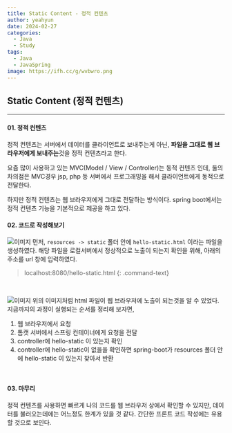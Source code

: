 ```yaml
---
title: Static Content - 정적 컨텐츠
author: yeahyun
date: 2024-02-27
categories:
  - Java
  - Study
tags:
  - Java
  - JavaSpring
image: https://ifh.cc/g/wvbwro.png
---
```

## Static Content (정적 컨텐츠)
---
#### 01. 정적 컨텐츠

정적 컨텐츠는 서버에서 데이터를 클라이언트로 보내주는게 아닌, **파일을 그대로 웹 브라우저에게 보내주는**것을 정적 컨텐츠라고 한다.

요즘 많이 사용하고 있는 MVC(Model / View / Controller)는 동적 컨텐츠 인데, 둘의 차의점은
MVC경우 jsp, php 등 서버에서 프로그래밍을 해서 클라이언트에게 동적으로 전달한다.

하지만 정적 컨텐츠는 웹 브라우저에게 그대로 전달하는 방식이다.
spring boot에서는 정적 컨텐츠 기능을 기본적으로 제공을 하고 있다.


#### 02. 코드로 작성해보기
![이미지](https://ifh.cc/g/n9Cvv9.png)
먼저, `resources -> static` 폴더 안에 `hello-static.html` 이라는 파일을 생성하였다.
해당 파일을 로컬서버에서 정상적으로 노출이 되는지 확인을 위해, 아래의 주소를 url 창에 입력하였다.

>localhost:8080/hello-static.html
{: .command-text}

<br>

![이미지](https://ifh.cc/g/CpP7sk.png)
위의 이미지처럼 html 파일이 웹 브라우저에 노출이 되는것을 알 수 있었다. 지금까지의 과정이 실행되는 순서를 정리해 보자면,

1) 웹 브라우저에서 요청
2) 톰캣 서버에서 스프링 컨테이너에게 요청을 전달
3) controller에 hello-static 이 있는지 확인
4) controller에 hello-static이 없을을 확인하면 spring-boot가 resources 폴더 안에 hello-static 이 있는지 찾아서 반환

<br>

#### 03. 마무리

정적 컨텐츠를 사용하면 빠르게 나의 코드를 웹 브라우저 상에서 확인할 수 있지만, 데이터를 불러오는데에는 어느정도 한계가 있을 것 같다. 간단한 프론트 코드 작성에는 유용할 것으로 보인다.
<br>
